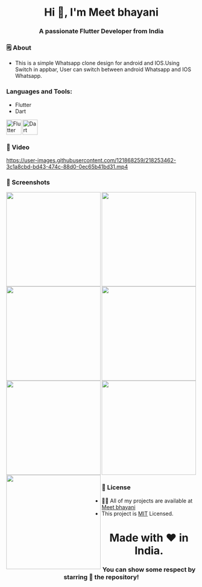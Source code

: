 <h1 align="center">Hi 👋, I'm Meet bhayani</h1>
<h3 align="center">A passionate Flutter Developer from India</h3>


<h3 align="left">🗒 About</h3>

- This is a simple Whatsapp clone design for android and IOS.Using Switch in appbar, User can switch between android Whatsapp and IOS Whatsapp.


<h3 align="left"></> Languages and Tools:</h3>

- Flutter
- Dart

<img align="left" src="https://www.vectorlogo.zone/logos/flutterio/flutterio-icon.svg" alt="Flutter" width="40" height="40">
<img src="https://www.vectorlogo.zone/logos/dartlang/dartlang-icon.svg" alt="Dart" width="40" height="40">


<h3 align="left">📲 Video</h3>

https://user-images.githubusercontent.com/121868259/218253462-3c1a8cbd-bd43-474c-88d0-0ec65b41bd31.mp4


<h3 align="left">📲 Screenshots</h3>

<img align="left" src="https://user-images.githubusercontent.com/121868259/214228588-37d30d26-8418-436c-9123-af251d600d4a.png" width="250px">
<img align="left" src="https://user-images.githubusercontent.com/121868259/214228668-789964f9-ac6c-4415-a3cb-be274702927a.png" width="250px">
<img src="https://user-images.githubusercontent.com/121868259/214228730-54e85d15-35b2-4d83-be89-e62ff2fab447.png" width="250px">
<img align="left" src="https://user-images.githubusercontent.com/121868259/214228812-51280843-d423-4a63-8ad3-b3bcaf407c95.png" width="250px">
<img align="left" src="https://user-images.githubusercontent.com/121868259/214228889-82ee6f02-5977-44d1-9eaf-1c57f27e4826.png" width="250px">
<img src="https://user-images.githubusercontent.com/121868259/214228941-0e4f2f77-d33d-4128-b01e-2e8ff7802027.png" width="250px">
<img src="https://user-images.githubusercontent.com/121868259/214228977-dcbcfd4c-69b3-4306-b824-62af6e1db519.png" width="250px">


<h3 align="left">📝 License</h3>

- 👨‍💻 All of my projects are available at [Meet bhayani](https://github.com/bhayanimeet)
- This project is [MIT](LICENSE.md) Licensed.



<h1 align="center">Made with ❤️ in India.</h1>
<h3 align="center">You can show some respect by starring 🌟 the repository!</h3>
